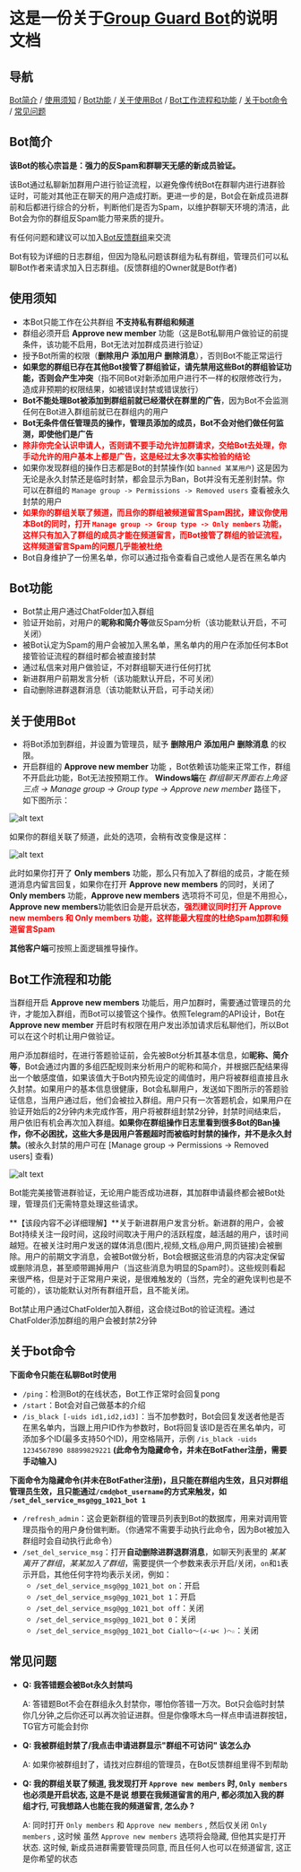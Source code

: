 # 这是一份关于[Group Guard Bot](https://t.me/gg_1021_bot)的说明文档

## 导航
[Bot简介](#bot简介) / [使用须知](#使用须知) / [Bot功能](#bot功能) / [关于使用Bot](#关于使用bot) / [Bot工作流程和功能](#bot工作流程和功能) / [关于bot命令](#关于bot命令) / [常见问题](#常见问题)

## Bot简介
**该Bot的核心宗旨是：强力的反Spam和群聊天无感的新成员验证。**

该Bot通过私聊新加群用户进行验证流程，以避免像传统Bot在群聊内进行进群验证时，可能对其他正在聊天的用户造成打断。更进一步的是，Bot会在新成员进群前和后都进行综合的分析，判断他们是否为Spam，以维护群聊天环境的清洁，此Bot会为你的群组反Spam能力带来质的提升。

有任何问题和建议可以加入[Bot反馈群组](https://t.me/ggbt_1120)来交流

Bot有较为详细的日志群组，但因为隐私问题该群组为私有群组，管理员们可以私聊Bot作者来请求加入日志群组。(反馈群组的Owner就是Bot作者)

## 使用须知
- 本Bot只能工作在公共群组 **不支持私有群组和频道**
- 群组必须开启 **Approve new member** 功能（这是Bot私聊用户做验证的前提条件，该功能不启用，Bot无法对加群成员进行验证）
- 授予Bot所需的权限（**删除用户 添加用户 删除消息**），否则Bot不能正常运行
- **如果您的群组已存在其他Bot接管了群组验证，请先禁用这些Bot的群组验证功能，否则会产生冲突**（指不同Bot对新添加用户进行不一样的权限修改行为，造成非预期的权限结果，如被错误封禁或错误放行）
- **Bot不能处理Bot被添加到群组前就已经潜伏在群里的广告**，因为Bot不会监测任何在Bot进入群组前就已在群组内的用户
- **Bot无条件信任管理员的操作，管理员添加的成员，Bot不会对他们做任何监测，即使他们是广告**
- <b style="color:red;">除非你完全认识申请人，否则请不要手动允许加群请求，交给Bot去处理，你手动允许的用户基本上都是广告，这是经过太多次事实检验的结论</b>
- 如果你发现群组的操作日志都是Bot的封禁操作(如 `banned 某某用户`) 这是因为无论是永久封禁还是临时封禁，都会显示为Ban，Bot并没有无差别封禁。你可以在群组的 `Manage group -> Permissions -> Removed users` 查看被永久封禁的用户
- <b style="color:red;">如果你的群组关联了频道，而且你的群组被频道留言Spam困扰，建议你使用本Bot的同时，打开 `Manage group -> Group type -> Only members` 功能，这样只有加入了群组的成员才能在频道留言，而Bot接管了群组的验证流程，这样频道留言Spam的问题几乎能被杜绝</b>
- Bot自身维护了一份黑名单，你可以通过指令查看自己或他人是否在黑名单内

## Bot功能
- Bot禁止用户通过ChatFolder加入群组
- 验证开始前，对用户的**昵称和简介等**做反Spam分析（该功能默认开启，不可关闭）
- 被Bot认定为Spam的用户会被加入黑名单，黑名单内的用户在添加任何本Bot接管验证流程的群组时都会被直接封禁
- 通过私信来对用户做验证，不对群组聊天进行任何打扰
- 新进群用户前期发言分析（该功能默认开启，不可关闭）
- 自动删除进群退群消息（该功能默认开启，可手动关闭）

## 关于使用Bot
- 将Bot添加到群组，并设置为管理员，赋予 **删除用户 添加用户 删除消息** 的权限。
- 开启群组的 **Approve new member** 功能 ，Bot依赖该功能来正常工作，群组不开启此功能，Bot无法按预期工作。
**Windows端**在 *群组聊天界面右上角竖三点 -> Manage group -> Group type -> Approve new member* 路径下，如下图所示：

![alt text](images/image.png)

如果你的群组关联了频道，此处的选项，会稍有改变像是这样：

![alt text](images/image-1.png)

此时如果你打开了 **Only members** 功能，那么只有加入了群组的成员，才能在频道消息内留言回复，如果你在打开 **Approve new members** 的同时，关闭了 **Only members** 功能，**Approve new members** 选项将不可见，但是不用担心，**Approve new members**功能依旧会是开启状态，<b style="color:red;">强烈建议同时打开 Approve new members 和 Only members 功能，这样能最大程度的杜绝Spam加群和频道留言Spam</b>

**其他客户端**可按照上面逻辑推导操作。

## Bot工作流程和功能
当群组开启 **Approve new members** 功能后，用户加群时，需要通过管理员的允许，才能加入群组，而Bot可以接管这个操作。依照Telegram的API设计，Bot在 **Approve new member** 开启时有权限在用户发出添加请求后私聊他们，所以Bot可以在这个时机让用户做验证。

用户添加群组时，在进行答题验证前，会先被Bot分析其基本信息，如**昵称、简介等**，Bot会通过内置的多组匹配规则来分析用户的昵称和简介，并根据匹配结果得出一个敏感度值，如果该值大于Bot内预先设定的阈值时，用户将被群组直接且永久封禁。如果用户的基本信息很健康，Bot会私聊用户，发送如下图所示的答题验证信息，当用户通过后，他们会被拉入群组。用户只有一次答题机会，如果用户在验证开始后的2分钟内未完成作答，用户将被群组封禁2分钟，封禁时间结束后，用户依旧有机会再次加入群组。**如果你在群组操作日志里看到很多Bot的Ban操作，你不必困扰，这些大多是因用户答题超时而被临时封禁的操作，并不是永久封禁。**(被永久封禁的用户可在 [Manage group -> Permissions -> Removed users] 查看)

![alt text](images/photo_2025-02-11_19-23-36.jpg)

Bot能完美接管进群验证，无论用户能否成功进群，其加群申请最终都会被Bot处理，管理员们无需特意处理这些请求。

**【该段内容不必详细理解】**关于新进群用户发言分析。新进群的用户，会被Bot持续关注一段时间，这段时间取决于用户的活跃程度，越活越的用户，该时间越短。在被关注时用户发送的媒体消息(图片,视频,文档,@用户,网页链接)会被删除。用户的前期文字消息，会被Bot做分析，Bot会根据这些消息的内容决定保留或删除消息，甚至顺带踢掉用户（当这些消息为明显的Spam时）。这些规则看起来很严格，但是对于正常用户来说，是很难触发的（当然，完全的避免误判也是不可能的），该功能默认对所有群组开启，且不能关闭。

Bot禁止用户通过ChatFolder加入群组，这会绕过Bot的验证流程。通过ChatFolder添加群组的用户会被封禁2分钟


## 关于bot命令
**下面命令只能在私聊Bot时使用**
- `/ping`：检测Bot的在线状态，Bot工作正常时会回复pong
- `/start`：Bot会对自己做基本的介绍
- `/is_black [-uids id1,id2,id3]`：当不加参数时，Bot会回复发送者他是否在黑名单内，当跟上用户ID作为参数时，Bot将回复该ID是否在黑名单内，可添加多个ID(最多支持50个ID)，用空格隔开，示例 `/is_black -uids 1234567890 88899829221` **(此命令为隐藏命令，并未在BotFather注册，需要手动输入)**

**下面命令为隐藏命令(并未在BotFather注册)，且只能在群组内生效，且只对群组管理员生效，且只能通过`/cmd@bot_username`的方式来触发，如 `/set_del_service_msg@gg_1021_bot 1`**
- `/refresh_admin`：这会更新群组的管理员列表到Bot的数据库，用来对调用管理员指令的用户身份做判断。（你通常不需要手动执行此命令，因为Bot被加入群组时会自动执行此命令）
- `/set_del_service_msg`：打开**自动删除进群退群消息**，如聊天列表里的 *某某离开了群组*，*某某加入了群组*，需要提供一个参数来表示开启/关闭，`on`和`1`表示开启，其他任何字符均表示关闭，例如：
  - `/set_del_service_msg@gg_1021_bot on`：开启
  - `/set_del_service_msg@gg_1021_bot 1`：开启
  - `/set_del_service_msg@gg_1021_bot off`：关闭
  - `/set_del_service_msg@gg_1021_bot 0`：关闭
  - `/set_del_service_msg@gg_1021_bot Ciallo～(∠·ω< )⌒☆`：关闭

## 常见问题
- **Q: 我答错题会被Bot永久封禁吗**
  
  A: 答错题Bot不会在群组永久封禁你，哪怕你答错一万次。Bot只会临时封禁你几分钟,之后你还可以再次验证进群。但是你像啄木鸟一样点申请进群按钮，TG官方可能会封你
- **Q: 我被群组封禁了/我点击申请进群显示"群组不可访问" 该怎么办**
  
  A: 如果你被群组封了，请找对应群组的管理员，在Bot反馈群组里得不到帮助
- **Q: 我的群组关联了频道, 我发现打开 `Approve new members` 时, `Only members` 也必须是开启状态, 这是不是说 想要在我频道留言的用户, 都必须加入我的群组才行, 可我想路人也能在我的频道留言, 怎么办 ?**
  
  A: 同时打开 `Only members` 和 `Approve new members` , 然后仅关闭 `Only members` , 这时候 虽然 `Approve new members` 选项将会隐藏, 但他其实是打开状态. 这时候, 新成员进群需要管理员同意, 而且任何人也可以在频道留言, 这正是你希望的状态